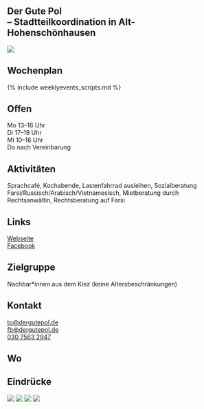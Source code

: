 ## Der Gute Pol<br> – Stadtteilkoordination in Alt-Hohenschönhausen
<img id="topmedia" src="/Begegnungen/Images/BENN/logo.jpg" />

## Wochenplan
{% include weeklyevents_scripts.md %}
<div id='calendar' class="weeklyschedule"></div>
<script>window.onload = loadWeeklySchedule(GCAL_ID_BENN_HSH_NORD)</script>

## Offen
Mo 13–16 Uhr<br>
Di 17–19 Uhr<br>
Mi 10–16 Uhr<br>
Do nach Vereinbarung

## Aktivitäten
<p id="activities">
Sprachcafé, Kochabende, Lastenfahrrad ausleihen, Sozialberatung Farsi/Russisch/Arabisch/Vietnamesisch, Mietberatung durch Rechtsanwältin, Rechtsberatung auf Farsi
</p>

## Links
<a class="external_link" href="http://www.benn-hohenschoenhausen.de">Webseite</a><br>
<a class="external_link" href="http://www.facebook.com/BENNHSHNORD">Facebook</a>

## Zielgruppe
Nachbar*innen aus dem Kiez (keine Altersbeschränkungen)

## Kontakt
[tp@dergutepol.de](mailto:tp@dergutepol.de)<br>
[fb@dergutepol.de](mailto:fb@dergutepol.de)<br>
<a href="tel:+493075632947">030 7563 2947</a><br>


## Wo
<div id="gmap"></div>
<script>window.onload = showMap('Küstriner Straße 39, 13055, Berlin', 0, 'gmap_mini')</script>

## Eindrücke
<div class="mediacontainer">
  <img src="Images/BENN/1.jpg" />
  <img src="Images/BENN/2.jpg" />
  <img src="Images/BENN/3.jpg" />
  <img src="Images/BENN/4.jpg" />
</div>


